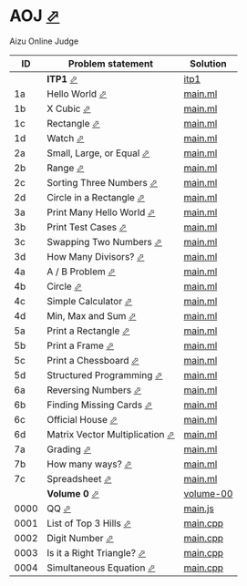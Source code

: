 # AOJ [⬀](https://judge.u-aizu.ac.jp/onlinejudge/index.jsp)

Aizu Online Judge



| ID   | Problem statement                                                                                    | Solution                            |
|------|------------------------------------------------------------------------------------------------------|-------------------------------------|
|      | **ITP1** [⬀](https://judge.u-aizu.ac.jp/onlinejudge/finder.jsp?course=ITP1)                          | [itp1](itp1/)                       |
| 1a   | Hello World [⬀](https://judge.u-aizu.ac.jp/onlinejudge/description.jsp?id=ITP1_1_A)                  | [main.ml](itp1/1a/main.ml)          |
| 1b   | X Cubic [⬀](https://judge.u-aizu.ac.jp/onlinejudge/description.jsp?id=ITP1_1_B)                      | [main.ml](itp1/1b/main.ml)          |
| 1c   | Rectangle [⬀](https://judge.u-aizu.ac.jp/onlinejudge/description.jsp?id=ITP1_1_C)                    | [main.ml](itp1/1c/main.ml)          |
| 1d   | Watch [⬀](https://judge.u-aizu.ac.jp/onlinejudge/description.jsp?id=ITP1_1_D)                        | [main.ml](itp1/1d/main.ml)          |
| 2a   | Small, Large, or Equal [⬀](https://judge.u-aizu.ac.jp/onlinejudge/description.jsp?id=ITP1_2_A)       | [main.ml](itp1/2a/main.ml)          |
| 2b   | Range [⬀](https://judge.u-aizu.ac.jp/onlinejudge/description.jsp?id=ITP1_2_B)                        | [main.ml](itp1/2b/main.ml)          |
| 2c   | Sorting Three Numbers [⬀](https://judge.u-aizu.ac.jp/onlinejudge/description.jsp?id=ITP1_2_C)        | [main.ml](itp1/2c/main.ml)          |
| 2d   | Circle in a Rectangle [⬀](https://judge.u-aizu.ac.jp/onlinejudge/description.jsp?id=ITP1_2_D)        | [main.ml](itp1/2d/main.ml)          |
| 3a   | Print Many Hello World [⬀](https://judge.u-aizu.ac.jp/onlinejudge/description.jsp?id=ITP1_3_A)       | [main.ml](itp1/3a/main.ml)          |
| 3b   | Print Test Cases [⬀](https://judge.u-aizu.ac.jp/onlinejudge/description.jsp?id=ITP1_3_B)             | [main.ml](itp1/3b/main.ml)          |
| 3c   | Swapping Two Numbers [⬀](https://judge.u-aizu.ac.jp/onlinejudge/description.jsp?id=ITP1_3_C)         | [main.ml](itp1/3c/main.ml)          |
| 3d   | How Many Divisors? [⬀](https://judge.u-aizu.ac.jp/onlinejudge/description.jsp?id=ITP1_3_D)           | [main.ml](itp1/3d/main.ml)          |
| 4a   | A / B Problem [⬀](https://judge.u-aizu.ac.jp/onlinejudge/description.jsp?id=ITP1_4_A)                | [main.ml](itp1/4a/main.ml)          |
| 4b   | Circle [⬀](https://judge.u-aizu.ac.jp/onlinejudge/description.jsp?id=ITP1_4_B)                       | [main.ml](itp1/4b/main.ml)          |
| 4c   | Simple Calculator [⬀](https://judge.u-aizu.ac.jp/onlinejudge/description.jsp?id=ITP1_4_C)            | [main.ml](itp1/4c/main.ml)          |
| 4d   | Min, Max and Sum [⬀](https://judge.u-aizu.ac.jp/onlinejudge/description.jsp?id=ITP1_4_D)             | [main.ml](itp1/4d/main.ml)          |
| 5a   | Print a Rectangle [⬀](https://judge.u-aizu.ac.jp/onlinejudge/description.jsp?id=ITP1_5_A)            | [main.ml](itp1/5a/main.ml)          |
| 5b   | Print a Frame [⬀](https://judge.u-aizu.ac.jp/onlinejudge/description.jsp?id=ITP1_5_B)                | [main.ml](itp1/5b/main.ml)          |
| 5c   | Print a Chessboard [⬀](https://judge.u-aizu.ac.jp/onlinejudge/description.jsp?id=ITP1_5_C)           | [main.ml](itp1/5c/main.ml)          |
| 5d   | Structured Programming [⬀](https://judge.u-aizu.ac.jp/onlinejudge/description.jsp?id=ITP1_5_D)       | [main.ml](itp1/5d/main.ml)          |
| 6a   | Reversing Numbers [⬀](https://judge.u-aizu.ac.jp/onlinejudge/description.jsp?id=ITP1_6_A)            | [main.ml](itp1/6a/main.ml)          |
| 6b   | Finding Missing Cards [⬀](https://judge.u-aizu.ac.jp/onlinejudge/description.jsp?id=ITP1_6_B)        | [main.ml](itp1/6b/main.ml)          |
| 6c   | Official House [⬀](https://judge.u-aizu.ac.jp/onlinejudge/description.jsp?id=ITP1_6_C)               | [main.ml](itp1/6c/main.ml)          |
| 6d   | Matrix Vector Multiplication [⬀](https://judge.u-aizu.ac.jp/onlinejudge/description.jsp?id=ITP1_6_D) | [main.ml](itp1/6d/main.ml)          |
| 7a   | Grading [⬀](https://judge.u-aizu.ac.jp/onlinejudge/description.jsp?id=ITP1_7_A)                      | [main.ml](itp1/7a/main.ml)          |
| 7b   | How many ways? [⬀](https://judge.u-aizu.ac.jp/onlinejudge/description.jsp?id=ITP1_7_B)               | [main.ml](itp1/7b/main.ml)          |
| 7c   | Spreadsheet [⬀](https://judge.u-aizu.ac.jp/onlinejudge/description.jsp?id=ITP1_7_C)                  | [main.ml](itp1/7c/main.ml)          |
|      | **Volume 0** [⬀](https://judge.u-aizu.ac.jp/onlinejudge/finder.jsp?volumeNo=0)                       | [volume-00](volume-00/)             |
| 0000 | QQ [⬀](https://judge.u-aizu.ac.jp/onlinejudge/description.jsp?id=0000)                               | [main.js](volume-00/0000/main.js)   |
| 0001 | List of Top 3 Hills [⬀](https://judge.u-aizu.ac.jp/onlinejudge/description.jsp?id=0001)              | [main.cpp](volume-00/0001/main.cpp) |
| 0002 | Digit Number [⬀](https://judge.u-aizu.ac.jp/onlinejudge/description.jsp?id=0002)                     | [main.cpp](volume-00/0002/main.cpp) |
| 0003 | Is it a Right Triangle? [⬀](https://judge.u-aizu.ac.jp/onlinejudge/description.jsp?id=0003)          | [main.cpp](volume-00/0003/main.cpp) |
| 0004 | Simultaneous Equation [⬀](https://judge.u-aizu.ac.jp/onlinejudge/description.jsp?id=0004)            | [main.cpp](volume-00/0004/main.cpp) |

